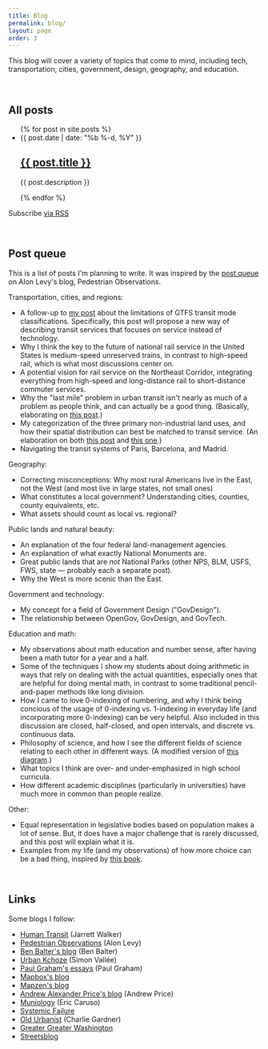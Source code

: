 ```yaml
---
title: Blog
permalink: blog/
layout: page
order: 3
---
```


This blog will cover a variety of topics that come to mind, including tech, transportation, cities, government, design, geography, and education.

<br>

## All posts

<ul class="post-list">
{% for post in site.posts %}
    <li>
        <span class="post-meta">{{ post.date | date: "%b %-d, %Y" }}</span>
        <h2 class="no-anchor">
            <a class="post-link" href="{{ post.url | prepend: site.baseurl }}">{{ post.title }}</a>
        </h2>
        <p>{{ post.description }}</p>
    </li>
{% endfor %}
</ul>

<p class="rss-subscribe">Subscribe <a href="{{ "/feed.xml" | prepend: site.baseurl }}">via RSS</a>
</p>

<br>

## Post queue

This is a list of posts I'm planning to write. It was inspired by the [post queue](https://pedestrianobservations.wordpress.com/post-queue/) on Alon Levy's blog, Pedestrian Observations.

Transportation, cities, and regions:

* A follow-up to [my post](/2015/08/18/problem-gtfs-modes/) about the limitations of GTFS transit mode classifications. Specifically, this post will propose a new way of describing transit services that focuses on service instead of technology.
* Why I think the key to the future of national rail service in the United States is medium-speed unreserved trains, in contrast to high-speed rail, which is what most discussions center on.
* A potential vision for rail service on the Northeast Corridor, integrating everything from high-speed and long-distance rail to short-distance commuter services.
* Why the "last mile" problem in urban transit isn't nearly as much of a problem as people think, and can actually be a good thing. (Basically, elaborating on [this post](http://urbankchoze.blogspot.com/2014/11/how-i-learned-to-stop-worrying-and-love.html).)
* My categorization of the three primary non-industrial land uses, and how their spatial distribution can best be matched to transit service. (An elaboration on both [this post](http://urbankchoze.blogspot.com/2015/06/in-defense-of-use-separation.html) and [this one](https://pedestrianobservations.wordpress.com/2012/05/24/destination-centralization/).)
* Navigating the transit systems of Paris, Barcelona, and Madrid.

Geography:

* Correcting misconceptions: Why most rural Americans live in the East, not the West (and most live in large states, not small ones)
* What constitutes a local government? Understanding cities, counties, county equivalents, etc.
* What assets should count as local vs. regional?

Public lands and natural beauty:

* An explanation of the four federal land-management agencies.
* An explanation of what exactly National Monuments are.
* Great public lands that are _not_ National Parks (other NPS, BLM, USFS, FWS, state — probably each a separate post).
* Why the West is more scenic than the East.

Government and technology:

* My concept for a field of Government Design ("GovDesign").
* The relationship between OpenGov, GovDesign, and GovTech.

Education and math:

* My observations about math education and number sense, after having been a math tutor for a year and a half.
* Some of the techniques I show my students about doing arithmetic in ways that rely on dealing with the actual quantities, especially ones that are helpful for doing mental math, in contrast to some traditional pencil-and-paper methods like long division.
* How I came to love 0-indexing of numbering, and why I think being concious of the usage of 0-indexing vs. 1-indexing in everyday life (and incorporating more 0-indexing) can be very helpful. Also included in this discussion are closed, half-closed, and open intervals, and discrete vs. continuous data.
* Philosophy of science, and how I see the different fields of science relating to each other in different ways. (A modified version of [this diagram](https://commons.wikimedia.org/wiki/File:Partial_ordering_of_the_sciences_Balaban_Klein_Scientometrics2006_615-637.svg).)
* What topics I think are over- and under-emphasized in high school curricula.
* How different academic disciplines (particularly in universities) have much more in common than people realize.

Other:

* Equal representation in legislative bodies based on population makes a lot of sense. But, it does have a major challenge that is rarely discussed, and this post will explain what it is.
* Examples from my life (and my observations) of how more choice can be a bad thing, inspired by [this book](https://en.wikipedia.org/wiki/The_Paradox_of_Choice).

<br>

## Links

Some blogs I follow:

* [Human Transit](http://www.humantransit.org/) (Jarrett Walker)
* [Pedestrian Observations](http://pedestrianobservations.wordpress.com/) (Alon Levy)
* [Ben Balter's blog](http://ben.balter.com/) (Ben Balter)
* [Urban Kchoze](http://urbankchoze.blogspot.com/) (Simon Vallée)
* [Paul Graham's essays](http://paulgraham.com/articles.html) (Paul Graham)
* [Mapbox's blog](https://www.mapbox.com/blog/)
* [Mapzen's blog](https://mapzen.com/blog)
* [Andrew Alexander Price's blog](http://www.andrewalexanderprice.com/blog.php#.Vvg9GfkrLs0) (Andrew Price)
* [Muniology](https://muniology.wordpress.com/) (Eric Caruso)
* [Systemic Failure](https://systemicfailure.wordpress.com/)
* [Old Urbanist](http://oldurbanist.blogspot.com/) (Charlie Gardner)
* [Greater Greater Washington](http://greatergreaterwashington.org/)
* [Streetsblog](http://www.streetsblog.org/)
